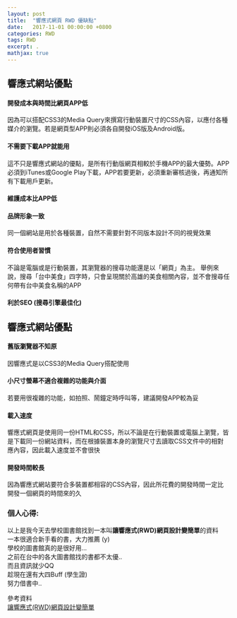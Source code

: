 ```yaml
---
layout: post
title:  "響應式網頁 RWD 優缺點"
date:   2017-11-01 00:00:00 +0800
categories: RWD
tags: RWD
excerpt: .
mathjax: true
---
```


## 響應式網站優點

#### 開發成本與時間比網頁APP低
因為可以搭配CSS3的Media Query來撰寫行動裝置尺寸的CSS內容，以應付各種媒介的瀏覽。若是網頁型APP則必須各自開發iOS版及Android版。

#### 不需要下載APP就能用
這不只是響應式網站的優點，是所有行動版網頁相較於手機APP的最大優勢。APP必須到iTunes或Google Play下載，APP若要更新，必須重新審核過後，再通知所有下載用戶更新。

#### 維護成本比APP低

#### 品牌形象一致
同一個網站是用於各種裝置，自然不需要針對不同版本設計不同的視覺效果

#### 符合使用者習慣
不論是電腦或是行動裝置，其瀏覽器的搜尋功能還是以「網頁」為主。
舉例來說，搜尋「台中美食」四字時，只會呈現關於高雄的美食相關內容，並不會搜尋任何帶有台中美食名稱的APP

#### 利於SEO (搜尋引擎最佳化)


## 響應式網站優點

#### 舊版瀏覽器不知原
因響應式是以CSS3的Media Query搭配使用

#### 小尺寸螢幕不適合複雜的功能與介面
若要用很複雜的功能，如拍照、鬧鐘定時呼叫等，建議開發APP較為妥

#### 載入速度
響應式網頁是使用同一份HTML和CSS，所以不論是在行動裝置或電腦上瀏覽，皆是下載同一份網站資料，而在根據裝置本身的瀏覽尺寸去讀取CSS文件中的相對應內容，因此載入速度並不會很快

#### 開發時間較長
因為響應式網站要符合多裝置都相容的CSS內容，因此所花費的開發時間一定比開發一個網頁的時間來的久



### 個人心得:

以上是我今天去學校圖書館找到一本叫**讓響應式(RWD)網頁設計變簡單**的資料<br>
一本很適合新手看的書，大力推薦 (y)<br>
學校的圖書館真的是很好用...<br>
之前在台中的各大圖書館找的書都不太優..<br>
而且資訊就少QQ<br>
趁現在還有大四Buff (學生證)<br>
努力借書中..<br>


參考資料<br>
[讓響應式(RWD)網頁設計變簡單](http://www.books.com.tw/products/0010719646)